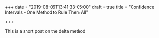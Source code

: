 +++
date = "2019-08-06T13:41:33-05:00"
draft = true
title = "Confidence Intervals - One Method to Rule Them All"

+++

This is a short post on the delta method
